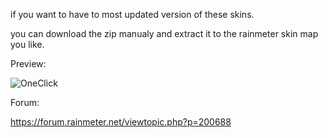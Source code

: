 if you want to have to most updated version of these skins.

you can download the zip manualy and extract it to the rainmeter skin map you like.



Preview:


![OneClick](https://user-images.githubusercontent.com/46109964/167267051-8b4cc639-c1d1-4116-837c-099a152377e1.png)



Forum:

https://forum.rainmeter.net/viewtopic.php?p=200688
